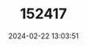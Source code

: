 ---
title: "152417"
category: "Cylindropuntia hystrix"
draft: false
date: 2024-02-22 13:03:51
languages:
  Spanish; Castilian: ["Patana"]
---
